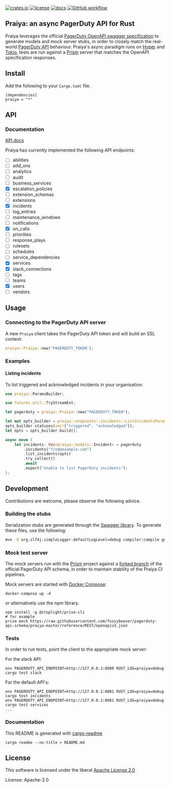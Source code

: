 [![crates.io](https://img.shields.io/crates/v/praiya.svg)](https://crates.io/crates/praiya)
[![license](https://img.shields.io/badge/License-Apache%202.0-blue.svg)](https://opensource.org/licenses/Apache-2.0)
[![docs](https://docs.rs/praiya/badge.svg)](https://docs.rs/praiya/)
[![GitHub workflow](https://github.com/github/docs/actions/workflows/main.yml/badge.svg)](https://github.com/fussybeaver/praiya/actions/workflows/main.yml)


## Praiya: an async PagerDuty API for Rust

Praiya leverages the official [PagerDuty OpenAPI swagger
specification](https://github.com/PagerDuty/api-schema) to generate models and mock server
stubs, in order to closely match the real-world [PagerDuty
API](https://developer.pagerduty.com/api-reference/) behaviour. Praiya's async paradigm runs on
[Hyper](https://github.com/hyperium/hyper) and [Tokio](https://github.com/tokio-rs/tokio),
tests are run against a [Prism](https://stoplight.io/open-source/prism) server that matches the
OpenAPI specification responses.

## Install

Add the following to your `Cargo.toml` file.

```nocompile
[dependencies]
praiya = "*"
```

## API
### Documentation

[API docs](https://docs.rs/praiya/)

Praiya has currently implemented the following API endpoints:

- [ ] abilities
- [ ] add_ons
- [ ] analytics
- [ ] audit
- [ ] business_services
- [X] escalation_policies
- [ ] extension_schemas
- [ ] extensions
- [X] incidents
- [ ] log_entries
- [ ] maintenance_windows
- [ ] notifications
- [X] on_calls
- [ ] priorities
- [ ] response_plays
- [ ] rulesets
- [ ] schedules
- [ ] service_dependencies
- [X] services
- [X] slack_connections
- [ ] tags
- [ ] teams
- [X] users
- [ ] vendors

## Usage

### Connecting to the PagerDuty API server

A new `Praiya` client takes the PagerDuty API token and will build an SSL context:

```rust
praiya::Praiya::new("PAGERDUTY_TOKEN");

```

### Examples

#### Listing incidents

To list triggered and acknowledged incidents in your organisation:

```rust
use praiya::ParamsBuilder;

use futures_util::TryStreamExt;

let pagerduty = praiya::Praiya::new("PAGERDUTY_TOKEN");

let mut opts_builder = praiya::endpoints::incidents::ListIncidentsParamsBuilder::new();
opts_builder.statuses(vec!["triggered", "acknowledged"]);
let opts = opts_builder.build();

async move {
    let incidents: Vec<praiya::models::Incident> = pagerduty
        .incidents("from@example.com")
        .list_incidents(opts)
        .try_collect()
        .await
        .expect("Unable to list PagerDuty incidents");
};
```

## Development

Contributions are welcome, please observe the following advice.

### Building the stubs

Serialization stubs are generated through the [Swagger
library](https://github.com/swagger-api/swagger-codegen/). To generate these files, use the
following:

```bash
mvn -D org.slf4j.simpleLogger.defaultLogLevel=debug compiler:compile generate-resources
```

### Mock test server

The mock servers run with the [Prism](https://stoplight.io/open-source/prism) project against a
[forked branch](https://github.com/fussybeaver/pagerduty-api-schema/tree/praiya-master) of the
official PagerDuty API schema, in order to maintain stability of the Praiya CI pipelines.

Mock servers are started with [Docker Compose](https://docs.docker.com/compose/):

```nocompile
docker-compose up -d
```

or alternatively use the npm library.

```nocompile
npm install -g @stoplight/prism-cli
# for example
prism mock https://raw.githubusercontent.com/fussybeaver/pagerduty-api-schema/praiya-master/reference/REST/openapiv3.json
```

### Tests

In order to run tests, point the client to the appropriate mock server:

For the slack API:

```nocompile
env PAGERDUTY_API_ENDPOINT=http://127.0.0.1:8080 RUST_LOG=praiya=debug cargo test slack
```

For the default API's:

```nocompile
env PAGERDUTY_API_ENDPOINT=http://127.0.0.1:8081 RUST_LOG=praiya=debug cargo test incidents
env PAGERDUTY_API_ENDPOINT=http://127.0.0.1:8081 RUST_LOG=praiya=debug cargo test services
...
```

### Documentation

This README is generated with [cargo-readme](https://github.com/livioribeiro/cargo-readme)

```nocompile
cargo readme --no-title > README.md
```

## License

This software is licensed under the liberal [Apache License 2.0](https://opensource.org/licenses/Apache-2.0)


License: Apache-2.0
